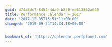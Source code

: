 ```yaml
---
guid: d74a5dc7-8454-4da9-b850-ee613862a649
title: Performance Calendar » 2017
date: '2017-12-05T15:51:11+00:00'
changed: '2019-09-24T14:34:18+00:00'


bookmark_of: 'https://calendar.perfplanet.com'
---
```




